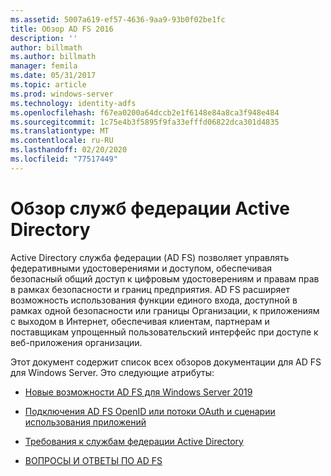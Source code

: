 ```yaml
---
ms.assetid: 5007a619-ef57-4636-9aa9-93b0f02be1fc
title: Обзор AD FS 2016
description: ''
author: billmath
ms.author: billmath
manager: femila
ms.date: 05/31/2017
ms.topic: article
ms.prod: windows-server
ms.technology: identity-adfs
ms.openlocfilehash: f67ea0200a64dccb2e1f6148e84a8ca3f948e484
ms.sourcegitcommit: 1c75e4b3f5895f9fa33efffd06822dca301d4835
ms.translationtype: MT
ms.contentlocale: ru-RU
ms.lasthandoff: 02/20/2020
ms.locfileid: "77517449"
---
```

# <a name="ad-fs-overview"></a>Обзор служб федерации Active Directory

Active Directory служба федерации (AD FS) позволяет управлять федеративными удостоверениями и доступом, обеспечивая безопасный общий доступ к цифровым удостоверениям и правам прав в рамках безопасности и границ предприятия. AD FS расширяет возможность использования функции единого входа, доступной в рамках одной безопасности или границы Организации, к приложениям с выходом в Интернет, обеспечивая клиентам, партнерам и поставщикам упрощенный пользовательский интерфейс при доступе к веб-приложения организации.

Этот документ содержит список всех обзоров документации для AD FS для Windows Server. Это следующие атрибуты:
  
  
* [Новые возможности AD FS для Windows Server 2019](../ad-fs/overview/whats-new-active-directory-federation-services-windows-server.md)  
  
* [Подключения AD FS OpenID или потоки OAuth и сценарии использования приложений](../ad-fs/overview/ad-fs-openid-connect-oauth-flows-scenarios.md) 

* [Требования к службам федерации Active Directory](../ad-fs/overview/AD-FS-2016-Requirements.md)

* [ВОПРОСЫ И ОТВЕТЫ ПО AD FS](../ad-fs/overview/AD-FS-FAQ.md)

  
  

